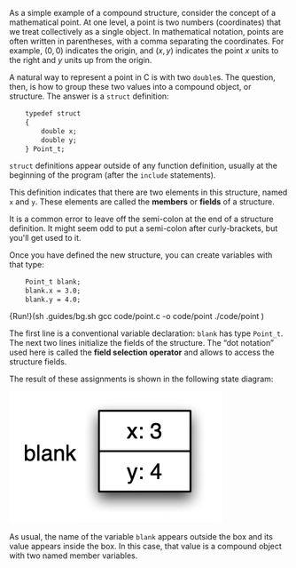 As a simple example of a compound structure, consider the concept of a mathematical point.  At one level, a point is two numbers (coordinates) that we treat collectively as a single object.  In mathematical notation, points are often written in parentheses, with a comma separating the coordinates.  For example, $(0, 0)$ indicates the origin, and $(x, y)$ indicates the point $x$ units to the right and $y$ units up from the origin.

A natural way to represent a point in C is with two `double`s. The question, then, is how to group these two values into a compound object, or structure.  The answer is a `struct` definition:

```code
    typedef struct 
    {
        double x;
        double y;
    } Point_t;  
```
`struct` definitions appear outside of any function definition, usually at the beginning of the program (after the `include` statements).

This definition indicates that there are two elements in this structure, named `x` and `y`.  These elements are called the **members** or **fields** of a structure.

It is a common error to leave off the semi-colon at the end of a structure definition.  It might seem odd to put a semi-colon after curly-brackets, but you'll get used to it.

Once you have defined the new structure, you can create variables with that type:

```code
    Point_t blank;
    blank.x = 3.0;
    blank.y = 4.0;   
```
{Run!}(sh .guides/bg.sh gcc code/point.c -o code/point ./code/point )

The first line is a conventional variable declaration: `blank` has type `Point_t`.  The next two lines initialize the fields of the structure.  The “dot notation” used here is called the **field selection operator** and allows to access the structure fields.


The result of these assignments is shown in the following state diagram:

![](figs/point.png)

As usual, the name of the variable `blank` appears outside the box and its value appears inside the box.  In this case, that value is a compound object with two named member variables.